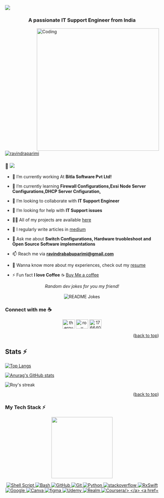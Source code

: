 <a><h2> <img src="https://readme-typing-svg.herokuapp.com?duration=4000&lines=Hi+there+👋;I'm+Ravindra Parimi+🤝.;I'm+an+IT+Support Engineer👨‍💻.">
  </a></h2></a>
  
<h3 align="center">A passionate IT Support Engineer from India</h3>

<img align="right" alt="Coding" width="400" src="https://cdn.dribbble.com/users/1162077/screenshots/3848914/programmer.gif">

<p align="left"> <a href="https://twitter.com/ravindraparimi" target="blank"><img src="https://img.shields.io/twitter/follow/ravindraparimi?logo=twitter&style=for-the-badge" alt="ravindraparimi" /></a> </p>

### 👋 ![](https://komarev.com/ghpvc/?username=roynkem&color=268f77&label=Hey!!!+Visitor)

- 🔭 I’m currently working At **Bitla Software Pvt Ltd!**

- 🌱 I’m currently learning **Firewall Configurations,Exsi Node Server Configurations,DHCP Server Cnfiguration,**

- 👯 I’m looking to collaborate with **IT Support Engineer**

- 🤝 I’m looking for help with **IT Support issues**

- 👨‍💻 All of my projects are available [here](https://github.com/RavindraParimi-ITSupport)

- 📝 I regularly write articles in [medium](https://medium.com/@RavindraParimi-ITSupport)

- 💬 Ask me about **Switch Configurations, Hardware truobleshoot and Open Source Software implementations**

- 📫 Reach me via **ravindrababuparimi@gmail.com**

- 📄 Wanna know more about my experiences, check out my [resume](https://github.com/RavindraParimi-ITSupport/Resume)

- ⚡ Fun fact **I love Coffee** :coffee: [Buy Me a coffee](https://www.buymeacoffee.com/RavindraParimi-ITSupport)

<div align="center"> 
<i>Random dev jokes for you my friend!</i></br></br>
<img align="center" src="https://readme-jokes.vercel.app/api?bgColor=%23073b4c&textColor=%2306d6a0&aColor=%2306d6a0&borderColor=%2306d6a0" alt="README Jokes">
</div>

### Connect with me  :coffee:
<p align="center">
<a href="https://twitter.com/ravindraparimi" target="blank"><img align="center" src="https://raw.githubusercontent.com/rahuldkjain/github-profile-readme-generator/master/src/images/icons/Social/twitter.svg" alt="theroyaiyetin" height="30" width="40" /></a>
<a href="https://www.linkedin.com/in/ravindraparimi/" target="blank"><img align="center" src="https://raw.githubusercontent.com/rahuldkjain/github-profile-readme-generator/master/src/images/icons/Social/linked-in-alt.svg" alt="roy aiyetin" height="30" width="40" /></a>
<a href="https://stackoverflow.com/users/15156897/ravindraparimi" target="blank"><img align="center" src="https://raw.githubusercontent.com/rahuldkjain/github-profile-readme-generator/master/src/images/icons/Social/stack-overflow.svg" alt="17664098" height="30" width="40" /></a>
</p>


<p align="right">(<a href="#top">back to top</a>)</p>

<a><h2>Stats ⚡</h2></a>
 [![Top Langs](https://github-readme-stats.vercel.app/api/top-langs/?username=ravindraparimi&layout=compact)](https://github.com/ravindraparimi-itsupport/github-readme-stats)

 [![Anurag's GitHub stats](https://github-readme-stats.vercel.app/api?username=ravindraparimi&show_icons=true=true&theme=radical&hide=contribs)](https://github.com/anuraghazra/github-readme-stats)
 
 <p><img align="center" src="https://github-readme-streak-stats.herokuapp.com?user=ravindraparimi&theme=vue-dark&hide_border=true&date_format=j%20M%5B%20Y%5D" alt="Roy's streak" /></p>
  
  <p align="right">(<a href="#top">back to top</a>)</p>

<h3 align="left">My Tech Stack ⚡<br></h3>
<p align='center'>
<img src="https://media.giphy.com/media/TEnXkcsHrP4YedChhA/giphy.gif#gh-light-mode-only" width="200" height="200" frameBorder="0" class="giphy-embed" allowFullScreen></img></p>
<p align="center"> 
<a href="https://developer.apple.com/Shell Script/" target="_blank"> <img src="https://img.shields.io/badge/shell Script-1882e8?style=for-the-badge&logo=Xcode&logoColor=white" alt="Shell Script"/> </a> 
<a href="https://developer.apple.com/Bash/" target="_blank"> <img src="https://img.shields.io/badge/Bash-f15139?style=for-the-badge&logo=Bash&logoColor=white" alt="Bash"/> </a> 
<a href="https://github.com/" target="_blank"> <img src="https://img.shields.io/badge/GitHub-100000?style=for-the-badge&logo=github&logoColor=white" alt="GitHub"/> 
<a href="https://git-scm.com/" target="_blank"> <img src="https://img.shields.io/badge/GIT-E44C30?style=for-the-badge&logo=git&logoColor=white" alt="Git"/> </a> 
<a href="https://www.python.org" target="_blank"> <img src="https://img.shields.io/badge/Python-4887ba?style=for-the-badge&logo=python&logoColor=darkgreen" alt="Python"/> </a>
<a href="https://stackoverflow.com" target="_blank"> <img src="https://img.shields.io/badge/stackoverflow-f58023?style=for-the-badge&logo=stackoverflow&logoColor=white" alt="stackoverflow"/> </a>
<a href="https://github.com/ReactiveX/RxSwift" target="_blank"> <img src="https://img.shields.io/badge/RxSwift-ff4db3?style=for-the-badge&logo=RxSwift&logoColor=white" alt="RxSwift"/> </a> 
<a href="https://www.google.com" target="_blank"> <img src="https://img.shields.io/badge/Google-4286f5?style=for-the-badge&logo=Google&logoColor=white" alt="Google"/> </a> 
<a href="https://www.canva.com/features/free-icons/" target="_blank"> <img src="https://img.shields.io/badge/Canva-5d4de3?&style=for-the-badge&logo=Canva&logoColor=white " alt="Canva"/> </a> 
<a href="https://www.figma.com/" target="_blank"> <img src="https://img.shields.io/badge/Figma-13c6c0?style=for-the-badge&logo=figma&logoColor=blue " alt="figma"/> </a>  
<a href="https://www.udemy.com" target="_blank"> <img src="https://img.shields.io/badge/Udemy-be32f5?style=for-the-badge&logo=Udemy&logoColor=black " alt="Udemy"/> </a> 
<a href="https://realm.io/" target="_blank"> <img src="https://img.shields.io/badge/Realm-9a50a5?style=for-the-badge&logo=Realm&logoColor=white" alt="Realm"/> </a>
<a href="https://www.coursera.org/" target="_blank"> <img src="https://img.shields.io/badge/Coursera-0055d2?style=for-the-badge&logo=Coursera&logoColor=white" alt="Coursera/> </a>
<a href="https://medium.com" target="_blank"> <img src="https://img.shields.io/badge/Medium-000000?style=for-the-badge&logo=Medium&logoColor=white" alt="Medium/> </a>


<!--START_SECTION:waka-->
<!--END_SECTION:waka-->
